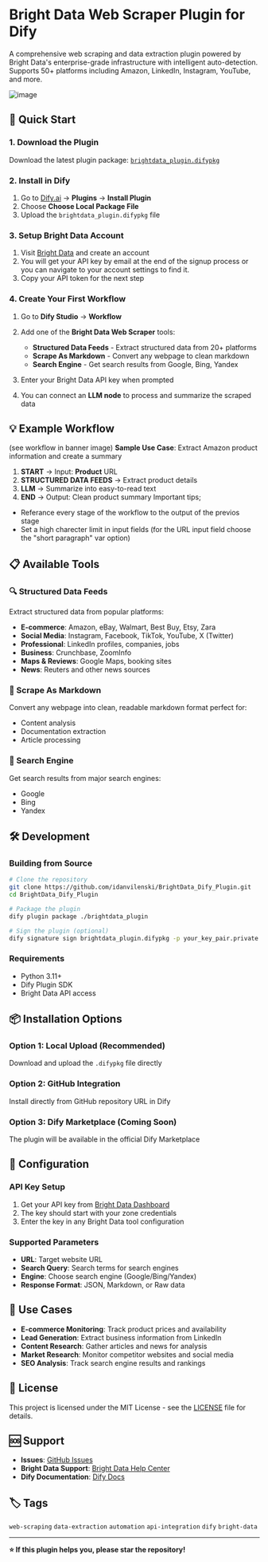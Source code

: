 # Bright Data Web Scraper Plugin for Dify

A comprehensive web scraping and data extraction plugin powered by Bright Data's enterprise-grade infrastructure with intelligent auto-detection. Supports 50+ platforms including Amazon, LinkedIn, Instagram, YouTube, and more.

![image](https://github.com/user-attachments/assets/5825d274-d47b-4fed-950f-65e6b7c63e58)

## 🚀 Quick Start

### 1. Download the Plugin
Download the latest plugin package: [`brightdata_plugin.difypkg`](https://github.com/idanvilenski/BrightData_Dify_Plugin/releases/latest/download/brightdata_plugin.difypkg)

### 2. Install in Dify
1. Go to [Dify.ai](https://dify.ai) → **Plugins** → **Install Plugin**
2. Choose **Choose Local Package File**
3. Upload the `brightdata_plugin.difypkg` file

### 3. Setup Bright Data Account
1. Visit [Bright Data](https://brightdata.com/) and create an account
2. You will get your API key by email at the end of the signup process or you can navigate to your account settings to find it.
3. Copy your API token for the next step

### 4. Create Your First Workflow
1. Go to **Dify Studio** → **Workflow**
2. Add one of the **Bright Data Web Scraper** tools:
   - **Structured Data Feeds** - Extract structured data from 20+ platforms
   - **Scrape As Markdown** - Convert any webpage to clean markdown
   - **Search Engine** - Get search results from Google, Bing, Yandex

3. Enter your Bright Data API key when prompted
4. You can connect an **LLM node** to process and summarize the scraped data

## 💡 Example Workflow
(see workflow in banner image)
**Sample Use Case**: Extract Amazon product information and create a summary
1. **START** → Input: **Product** URL
2. **STRUCTURED DATA FEEDS** → Extract product details
3. **LLM** → Summarize into easy-to-read text
4. **END** → Output: Clean product summary
Important tips;
- Referance every stage of the workflow to the output of the previos stage
- Set a high charecter limit in input fields (for the URL input field choose the "short paragraph" var option)

## 📋 Available Tools

### 🔍 Structured Data Feeds
Extract structured data from popular platforms:
- **E-commerce**: Amazon, eBay, Walmart, Best Buy, Etsy, Zara
- **Social Media**: Instagram, Facebook, TikTok, YouTube, X (Twitter)
- **Professional**: LinkedIn profiles, companies, jobs
- **Business**: Crunchbase, ZoomInfo
- **Maps & Reviews**: Google Maps, booking sites
- **News**: Reuters and other news sources

### 📄 Scrape As Markdown
Convert any webpage into clean, readable markdown format perfect for:
- Content analysis
- Documentation extraction
- Article processing

### 🔎 Search Engine
Get search results from major search engines:
- Google
- Bing
- Yandex

## 🛠️ Development

### Building from Source
```bash
# Clone the repository
git clone https://github.com/idanvilenski/BrightData_Dify_Plugin.git
cd BrightData_Dify_Plugin

# Package the plugin
dify plugin package ./brightdata_plugin

# Sign the plugin (optional)
dify signature sign brightdata_plugin.difypkg -p your_key_pair.private.pem
```

### Requirements
- Python 3.11+
- Dify Plugin SDK
- Bright Data API access

## 📦 Installation Options

### Option 1: Local Upload (Recommended)
Download and upload the `.difypkg` file directly

### Option 2: GitHub Integration
Install directly from GitHub repository URL in Dify

### Option 3: Dify Marketplace (Coming Soon)
The plugin will be available in the official Dify Marketplace

## 🔧 Configuration

### API Key Setup
1. Get your API key from [Bright Data Dashboard](https://brightdata.com/cp/setting/users)
2. The key should start with your zone credentials
3. Enter the key in any Bright Data tool configuration

### Supported Parameters
- **URL**: Target website URL
- **Search Query**: Search terms for search engines
- **Engine**: Choose search engine (Google/Bing/Yandex)
- **Response Format**: JSON, Markdown, or Raw data

## 🎯 Use Cases

- **E-commerce Monitoring**: Track product prices and availability
- **Lead Generation**: Extract business information from LinkedIn
- **Content Research**: Gather articles and news for analysis
- **Market Research**: Monitor competitor websites and social media
- **SEO Analysis**: Track search engine results and rankings

## 📄 License

This project is licensed under the MIT License - see the [LICENSE](LICENSE) file for details.

## 🆘 Support

- **Issues**: [GitHub Issues](https://github.com/idanvilenski/BrightData_Dify_Plugin/issues)
- **Bright Data Support**: [Bright Data Help Center](https://help.brightdata.com/)
- **Dify Documentation**: [Dify Docs](https://docs.dify.ai/)

## 🏷️ Tags

`web-scraping` `data-extraction` `automation` `api-integration` `dify` `bright-data`

---

**⭐ If this plugin helps you, please star the repository!**
